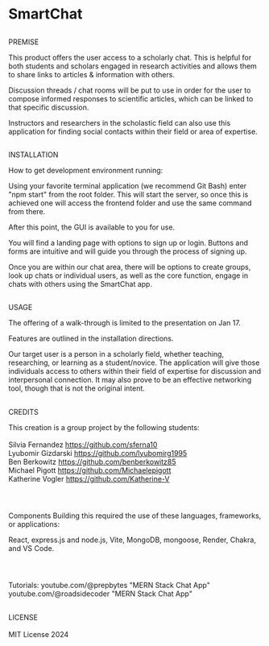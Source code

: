 # SmartChat

## 
PREMISE

This product offers the user access to a scholarly chat. This is helpful for both students and scholars engaged in research activities and allows them to share links to articles & information with others.

Discussion threads / chat rooms will be put to use in order for the user to compose informed responses to scientific articles, which can be linked to that specific discussion. 

Instructors and researchers in the scholastic field can also use this application for finding social contacts within their field or area of expertise.


##
INSTALLATION

How to get development environment running:

Using your favorite terminal application (we recommend Git Bash) enter "npm start" from the root folder. This will start the server, so once this is achieved one will access the frontend folder and use the same command from there.

After this point, the GUI is available to you for use.

You will find a landing page with options to sign up or login. Buttons and forms are intuitive and will guide you through the process of signing up.

Once you are within our chat area, there will be options to create groups, look up chats or individual users, as well as the core function, engage in chats with others using the SmartChat app.


##
USAGE

The offering of a walk-through is limited to the presentation on Jan 17.  

Features are outlined in the installation directions.

Our target user is a person in a scholarly field, whether teaching, researching, or learning as a student/novice. The application will give those individuals access to others within their field of expertise for discussion and interpersonal connection. It may also prove to be an effective networking tool, though that is not the original intent.  

##  
CREDITS  

This creation is a group project by the following students:  
<br>
Silvia Fernandez https://github.com/sferna10
<br>
Lyubomir Gizdarski https://github.com/lyubomirg1995
<br>
Ben Berkowitz https://github.com/benberkowitz85
<br>
Michael Pigott https://github.com/Michaelepigott
<br>
Katherine Vogler https://github.com/Katherine-V  

#
<br>
Components  
Building this required the use of these languages, frameworks, or applications:  

React, express.js and node.js, Vite, MongoDB, mongoose, Render, Chakra, and VS Code.
<br>
#
<br>
Tutorials: 
youtube.com/@prepbytes "MERN Stack Chat App"
youtube.com/@roadsidecoder "MERN Stack Chat App"  

  
##
LICENSE  
<br>
MIT License 2024
